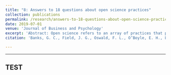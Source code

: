 ```yaml
---
title: "8: Answers to 18 questions about open science practices"
collection: publications
permalink: /research/answers-to-18-questions-about-open-science-practices
date: 2019-07-01
venue: 'Journal of Business and Psychology'
excerpt: 'Abstract: Open science refers to an array of practices that promote openness, integrity, and reproducibility in research; the merits of which are being vigorously debated and developed across academic journals, listservs, conference sessions, and professional associations. The current paper identifies and clarifies major issues related to the use of open science practices (e.g., data sharing, study pre-registration, open access journals). We begin with a useful general description of what open science in organizational research represents and adopt a question-and-answer format. Through this format, we then focus on the application of specific open science practices and explore future directions of open science. All of this builds up to a series of specific actionable recommendations provided in conclusion, to help individual researchers, reviewers, journal editors, and other stakeholders develop a more open research environment and culture.' 
citation: 'Banks, G. C., Field, J. G., Oswald, F. L., O’Boyle, E. H., Landis, R. S., Rogelberg, S., G., & Rupp, D., E. (2019). Answers to 18 Questions About Open Science Practices. <i>Journal of Business and Psychology</i>, <i>34</i>, 257-270. doi: [doi.org/10.1007/s10869-018-9547-8](https://doi.org/10.1007/s10869-018-9547-8).'

---
```

---
TEST
---

